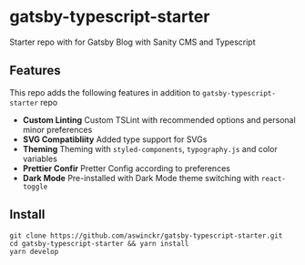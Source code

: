 # gatsby-typescript-starter
Starter repo with for Gatsby Blog with Sanity CMS and Typescript 


## Features 
This repo adds the following features in addition to `gatsby-typescript-starter` repo
- **Custom Linting** Custom TSLint with recommended options and personal minor preferences
- **SVG Compatibliity** Added type support for SVGs 
- **Theming** Theming with `styled-components`, `typography.js` and color variables
- **Prettier Confir** Pretter Config according to preferences
- **Dark Mode** Pre-installed with Dark Mode theme switching with `react-toggle`

## Install
```
git clone https://github.com/aswinckr/gatsby-typescript-starter.git
cd gatsby-typescript-starter && yarn install
yarn develop
```

